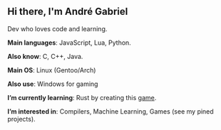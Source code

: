 ## Hi there, I'm André Gabriel

Dev who loves code and learning.

**Main languages**: JavaScript, Lua, Python.

**Also know**: C, C++, Java.
  
**Main OS**: Linux (Gentoo/Arch)

**Also use**: Windows for gaming

**I’m currently learning**: Rust by creating this [game](https://github.com/Andre0n/gnop).

**I’m interested in**: Compilers, Machine Learning, Games (see my pined projects).
